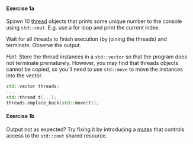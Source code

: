 #### Exercise 1a

Spawn 10 [thread](https://www.cplusplus.com/reference/thread/thread/) objects that prints some unique number to the console using `std::cout`. 
E.g. use a for loop and print the current index.

Wait for all threads to finish execution (by joining the threads) and terminate. Observe the output.

_Hint_: Store the thread instances in a `std::vector` so that the program does not terminate prematurely. 
However, you may find that threads objects cannot be copied, so you'll need to use `std::move` to move the instances into the vector.
```cpp
std::vector threads;
...
std::thread t(...);
threads.emplace_back(std::move(t));
```

#### Exercise 1b

Output not as expected? 
Try fixing it by introducing a [mutex](https://en.cppreference.com/w/cpp/thread/mutex) that controls access to the `std::cout` shared resource. 
